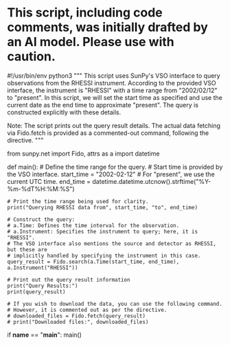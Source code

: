 # This script, including code comments, was initially drafted by an AI model. Please use with caution.

#!/usr/bin/env python3
"""
This script uses SunPy's VSO interface to query observations from the RHESSI instrument.
According to the provided VSO interface, the instrument is "RHESSI" with a time range
from "2002/02/12" to "present". In this script, we will set the start time as specified and
use the current date as the end time to approximate "present". The query is constructed 
explicitly with these details.

Note: The script prints out the query result details. The actual data fetching via Fido.fetch 
is provided as a commented-out command, following the directive.
"""

from sunpy.net import Fido, attrs as a
import datetime

def main():
    # Define the time range for the query.
    # Start time is provided by the VSO interface.
    start_time = "2002-02-12"
    # For "present", we use the current UTC time.
    end_time = datetime.datetime.utcnow().strftime("%Y-%m-%dT%H:%M:%S")
    
    # Print the time range being used for clarity.
    print("Querying RHESSI data from", start_time, "to", end_time)
    
    # Construct the query:
    # a.Time: Defines the time interval for the observation.
    # a.Instrument: Specifies the instrument to query; here, it is "RHESSI".
    # The VSO interface also mentions the source and detector as RHESSI, but these are
    # implicitly handled by specifying the instrument in this case.
    query_result = Fido.search(a.Time(start_time, end_time), a.Instrument("RHESSI"))
    
    # Print out the query result information
    print("Query Results:")
    print(query_result)
    
    # If you wish to download the data, you can use the following command.
    # However, it is commented out as per the directive.
    # downloaded_files = Fido.fetch(query_result)
    # print("Downloaded files:", downloaded_files)

if __name__ == "__main__":
    main()
